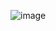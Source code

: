![image](https://github.com/9060864z7/9060864z7/assets/147242196/7186fa12-14de-47d2-994c-bc625450f012)
